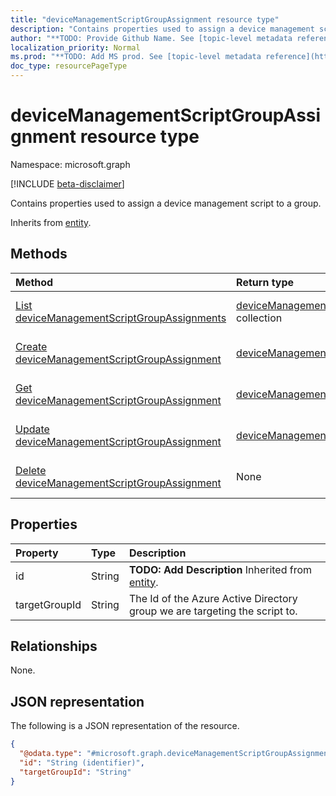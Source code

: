 ```yaml
---
title: "deviceManagementScriptGroupAssignment resource type"
description: "Contains properties used to assign a device management script to a group."
author: "**TODO: Provide Github Name. See [topic-level metadata reference](https://msgo.azurewebsites.net/add/document/guidelines/metadata.html#topic-level-metadata)**"
localization_priority: Normal
ms.prod: "**TODO: Add MS prod. See [topic-level metadata reference](https://msgo.azurewebsites.net/add/document/guidelines/metadata.html#topic-level-metadata)**"
doc_type: resourcePageType
---
```


# deviceManagementScriptGroupAssignment resource type

Namespace: microsoft.graph

[!INCLUDE [beta-disclaimer](../../includes/beta-disclaimer.md)]

Contains properties used to assign a device management script to a group.


Inherits from [entity](../resources/entity.md).

## Methods
|Method|Return type|Description|
|:---|:---|:---|
|[List deviceManagementScriptGroupAssignments](../api/devicemanagementscriptgroupassignment-list.md)|[deviceManagementScriptGroupAssignment](../resources/devicemanagementscriptgroupassignment.md) collection|Get a list of the [deviceManagementScriptGroupAssignment](../resources/devicemanagementscriptgroupassignment.md) objects and their properties.|
|[Create deviceManagementScriptGroupAssignment](../api/devicemanagementscriptgroupassignment-create.md)|[deviceManagementScriptGroupAssignment](../resources/devicemanagementscriptgroupassignment.md)|Create a new [deviceManagementScriptGroupAssignment](../resources/devicemanagementscriptgroupassignment.md) object.|
|[Get deviceManagementScriptGroupAssignment](../api/devicemanagementscriptgroupassignment-get.md)|[deviceManagementScriptGroupAssignment](../resources/devicemanagementscriptgroupassignment.md)|Read the properties and relationships of a [deviceManagementScriptGroupAssignment](../resources/devicemanagementscriptgroupassignment.md) object.|
|[Update deviceManagementScriptGroupAssignment](../api/devicemanagementscriptgroupassignment-update.md)|[deviceManagementScriptGroupAssignment](../resources/devicemanagementscriptgroupassignment.md)|Update the properties of a [deviceManagementScriptGroupAssignment](../resources/devicemanagementscriptgroupassignment.md) object.|
|[Delete deviceManagementScriptGroupAssignment](../api/devicemanagementscriptgroupassignment-delete.md)|None|Deletes a [deviceManagementScriptGroupAssignment](../resources/devicemanagementscriptgroupassignment.md) object.|

## Properties
|Property|Type|Description|
|:---|:---|:---|
|id|String|**TODO: Add Description** Inherited from [entity](../resources/entity.md).|
|targetGroupId|String|The Id of the Azure Active Directory group we are targeting the script to.|

## Relationships
None.

## JSON representation
The following is a JSON representation of the resource.
<!-- {
  "blockType": "resource",
  "keyProperty": "id",
  "@odata.type": "microsoft.graph.deviceManagementScriptGroupAssignment",
  "baseType": "microsoft.graph.entity",
  "openType": false
}
-->
``` json
{
  "@odata.type": "#microsoft.graph.deviceManagementScriptGroupAssignment",
  "id": "String (identifier)",
  "targetGroupId": "String"
}
```

